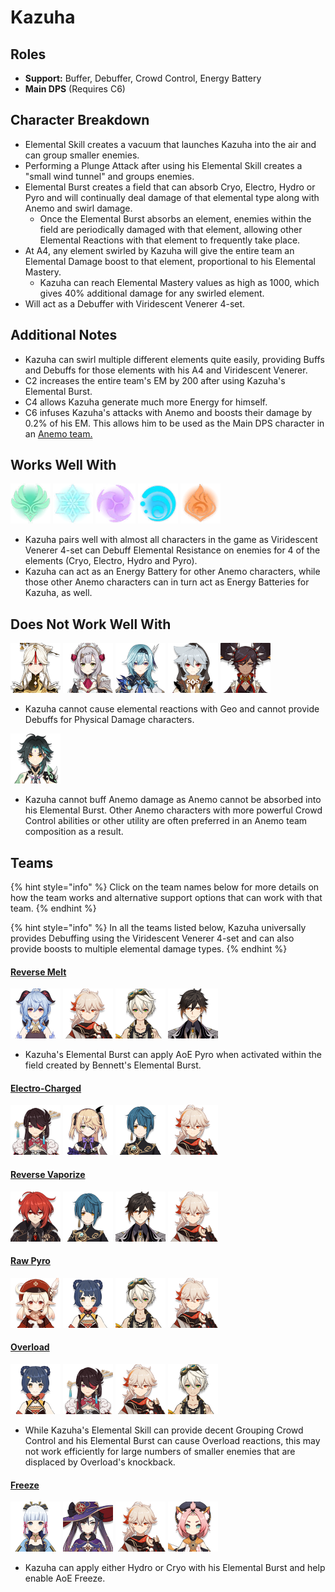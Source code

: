 # Kazuha

## Roles

* **Support:** Buffer, Debuffer, Crowd Control, Energy Battery
* **Main DPS** \(Requires C6\)

## Character Breakdown

* Elemental Skill creates a vacuum that launches Kazuha into the air and can group smaller enemies.
* Performing a Plunge Attack after using his Elemental Skill creates a "small wind tunnel" and groups enemies. 
* Elemental Burst creates a field that can absorb Cryo, Electro, Hydro or Pyro and will continually deal damage of that elemental type along with Anemo and swirl damage.  
  * Once the Elemental Burst absorbs an element, enemies within the field are periodically damaged with that element, allowing other Elemental Reactions with that element to frequently take place.
* At A4, any element swirled by Kazuha will give the entire team an Elemental Damage boost to that element, proportional to his Elemental Mastery.
  * Kazuha can reach Elemental Mastery values as high as 1000, which gives 40% additional damage for any swirled element.
* Will act as a Debuffer with Viridescent Venerer 4-set.

## **Additional Notes**

* Kazuha can swirl multiple different elements quite easily, providing Buffs and Debuffs for those elements with his A4 and Viridescent Venerer.
* C2 increases the entire team's EM by 200 after using Kazuha's Elemental Burst.
* C4 allows Kazuha generate much more Energy for himself.
* C6 infuses Kazuha's attacks with Anemo and boosts their damage by 0.2% of his EM. This allows him to be used as the Main DPS character in an [Anemo team.](../../teams/anemo.md)

## Works Well With

  ![](../../.gitbook/assets/element_anemo.webp) ![](../../.gitbook/assets/element_cryo.webp) ![](../../.gitbook/assets/element_electro.webp) ![](../../.gitbook/assets/element_hydro.webp) ![](../../.gitbook/assets/element_pyro.webp) 

* Kazuha pairs well with almost all characters in the game as Viridescent Venerer 4-set can Debuff Elemental Resistance on enemies for 4 of the elements \(Cryo, Electro, Hydro and Pyro\).
* Kazuha can act as an Energy Battery for other Anemo characters, while those other Anemo characters can in turn act as Energy Batteries for Kazuha, as well.

## Does Not Work Well With

 ![](../../.gitbook/assets/ui_avataricon_ningguang.png) ![](../../.gitbook/assets/ui_avataricon_noelle.png) ![](../../.gitbook/assets/ui_avataricon_eula.png) ![](../../.gitbook/assets/ui_avataricon_razor.png) ![](../../.gitbook/assets/ui_avataricon_xinyan.png) 

* Kazuha cannot cause elemental reactions with Geo and cannot provide Debuffs for Physical Damage characters.

![](../../.gitbook/assets/ui_avataricon_xiao.png) 

* Kazuha cannot buff Anemo damage as Anemo cannot be absorbed into his Elemental Burst. Other Anemo characters with more powerful Crowd Control abilities or other utility are often preferred in an Anemo team composition as a result.

## Teams

{% hint style="info" %}
Click on the team names below for more details on how the team works and alternative support options that can work with that team.
{% endhint %}

{% hint style="info" %}
In all the teams listed below, Kazuha universally provides Debuffing using the Viridescent Venerer 4-set and can also provide boosts to multiple elemental damage types.
{% endhint %}

#### [Reverse Melt](../../teams/reverse-melt.md)

![](../../.gitbook/assets/ui_avataricon_ganyu.png) ![](../../.gitbook/assets/ui_avataricon_kazuha.png) ![](../../.gitbook/assets/ui_avataricon_bennett.png) ![](../../.gitbook/assets/ui_avataricon_zhongli.png) 

* Kazuha's Elemental Burst can apply AoE Pyro when activated within the field created by Bennett's Elemental Burst.

#### [Electro-Charged](../../teams/electro-charged.md)

![](../../.gitbook/assets/ui_avataricon_beidou.png) ![](../../.gitbook/assets/ui_avataricon_fischl.png) ![](../../.gitbook/assets/ui_avataricon_xingqiu.png) ![](../../.gitbook/assets/ui_avataricon_kazuha.png) 

#### [Reverse Vaporize](../../teams/reverse-vaporize.md)

![](../../.gitbook/assets/ui_avataricon_diluc.png) ![](../../.gitbook/assets/ui_avataricon_xingqiu.png) ![](../../.gitbook/assets/ui_avataricon_zhongli.png) ![](../../.gitbook/assets/ui_avataricon_kazuha.png) 

#### [Raw Pyro](../../teams/pyro.md)

![](../../.gitbook/assets/ui_avataricon_klee.png) ![](../../.gitbook/assets/ui_avataricon_xiangling.png) ![](../../.gitbook/assets/ui_avataricon_bennett.png) ![](../../.gitbook/assets/ui_avataricon_kazuha.png) 

#### [Overload](../../teams/overload.md)

![](../../.gitbook/assets/ui_avataricon_xiangling.png) ![](../../.gitbook/assets/ui_avataricon_beidou.png) ![](../../.gitbook/assets/ui_avataricon_kazuha.png) ![](../../.gitbook/assets/ui_avataricon_bennett.png) 

* While Kazuha's Elemental Skill can provide decent Grouping Crowd Control and his Elemental Burst can cause Overload reactions, this may not work efficiently for large numbers of smaller enemies that are displaced by Overload's knockback.

#### [Freeze](../../teams/freeze.md)

![](../../.gitbook/assets/ui_avataricon_ayaka.png) ![](../../.gitbook/assets/ui_avataricon_mona.png) ![](../../.gitbook/assets/ui_avataricon_kazuha.png) ![](../../.gitbook/assets/ui_avataricon_diona.png) 

* Kazuha can apply either Hydro or Cryo with his Elemental Burst and help enable AoE Freeze.

